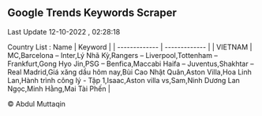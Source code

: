 

## Google Trends Keywords Scraper 
 
Last Update 12-10-2022 , 02:28:18

Country List :
 Name  | Keyword |
| ------------- | ------------- |
| VIETNAM | MC,Barcelona – Inter,Lý Nhã Kỳ,Rangers – Liverpool,Tottenham – Frankfurt,Gong Hyo Jin,PSG – Benfica,Maccabi Haifa – Juventus,Shakhtar – Real Madrid,Giá xăng dầu hôm nay,Bùi Cao Nhật Quân,Aston Villa,Hoa Linh Lan,Hành trình công lý - Tập 1,Isaac,Aston villa vs,Sam,Ninh Dương Lan Ngọc,Minh Hằng,Mai Tài Phến |



© Abdul Muttaqin 
